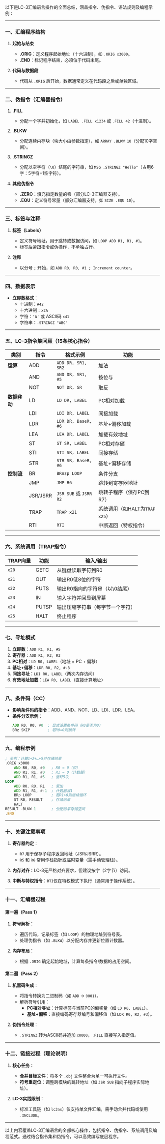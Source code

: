 以下是LC-3汇编语言操作的全面总结，涵盖指令、伪指令、语法规则及编程示例：

---

### **一、汇编程序结构**

1. **起始与结束**  
    - **.ORIG**：定义程序起始地址（十六进制），如 `.ORIG x3000`。  
    - **.END**：标记程序结束，必须位于代码末尾。

2. **代码与数据段**  
    - 代码从 `.ORIG` 后开始，数据通常定义在代码段之后或单独区域。

---

### **二、伪指令（汇编器指令）**

1. **.FILL**  
    - 分配一个字并初始化，如 `LABEL .FILL x1234` 或 `.FILL 42`（十进制）。

2. **.BLKW**  
    - 分配连续内存块（块大小由参数指定），如 `ARRAY .BLKW 10`（分配10字空间）。

3. **.STRINGZ**  
    - 分配以空字符（`\0`）结尾的字符串，如 `MSG .STRINGZ "Hello"`（占用6字：5字符+1空字符）。

4. **其他伪指令**  
    - **.ZERO**：填充指定数量的零（部分LC-3汇编器支持）。  
    - **.EQU**：定义符号常量（部分汇编器支持，如 `SIZE .EQU 10`）。

---

### **三、标签与注释**

1. **标签（Labels）**  
    - 定义符号地址，用于跳转或数据访问，如 `LOOP ADD R1, R1, #1`。  
    - 标签后紧跟指令或伪操作，不单独占行。

2. **注释**  
    - 以分号 `;` 开始，如 `ADD R0, R0, #1 ; Increment counter`。

---

### **四、数据表示**

- **立即数格式**：  
    - 十进制：`#42`  
    - 十六进制：`x2A`  
    - 字符：`'A'` 或 ASCII码 `x41`  
    - 字符串：`.STRINGZ "ABC"`

---

### **五、LC-3指令集回顾（15条核心指令）**

| **类别**       | **指令** | **格式示例**              | **功能**                              |
|----------------|----------|---------------------------|---------------------------------------|
| **运算**       | ADD      | `ADD DR, SR1, SR2`        | 加法                                  |
|                | AND      | `AND DR, SR1, #5`         | 按位与                                |
|                | NOT      | `NOT DR, SR`              | 取反                                  |
| **数据移动**   | LD       | `LD DR, LABEL`            | PC相对加载                            |
|                | LDI      | `LDI DR, LABEL`           | 间接加载                              |
|                | LDR      | `LDR DR, BaseR, #6`       | 基址+偏移加载                         |
|                | LEA      | `LEA DR, LABEL`           | 加载有效地址                          |
|                | ST       | `ST SR, LABEL`            | PC相对存储                            |
|                | STI      | `STI SR, LABEL`           | 间接存储                              |
|                | STR      | `STR SR, BaseR, #6`       | 基址+偏移存储                         |
| **控制流**     | BR       | `BRnzp LOOP`              | 条件分支                              |
|                | JMP      | `JMP R6`                  | 跳转到寄存器地址                      |
|                | JSR/JSRR | `JSR SUB` 或 `JSRR R2`    | 跳转子程序（保存PC到R7）              |
|                | TRAP     | `TRAP x21`                | 系统调用（如HALT为`TRAP x25`）        |
|                | RTI      | `RTI`                     | 中断返回（特权指令）                  |

---

### **六、系统调用（TRAP指令）**

| **TRAP向量** | **功能**          | **输入/输出**               |
|--------------|-------------------|----------------------------|
| `x20`        | GETC              | 从键盘读取字符到R0          |
| `x21`        | OUT               | 输出R0低8位的字符          |
| `x22`        | PUTS              | 输出R0指向的字符串（以\0结尾）|
| `x23`        | IN                | 输入字符并回显到屏幕        |
| `x24`        | PUTSP             | 输出压缩字符串（每字节一个字符）|
| `x25`        | HALT              | 终止程序                   |

---

### **七、寻址模式**

1. **立即数**：`ADD R1, R1, #5`  
2. **寄存器**：`ADD R1, R2, R3`  
3. **PC相对**：`LD R0, LABEL`（地址 = PC + 偏移）  
4. **基址+偏移**：`LDR R0, R2, #-3`  
5. **间接寻址**：`LDI R0, LABEL`（两次内存访问）  
6. **有效地址加载**：`LEA R0, LABEL`（直接计算地址）  

---

### **八、条件码（CC）**

- **影响条件码的指令**：ADD、AND、NOT、LD、LDI、LDR、LEA。  
- **条件分支示例**：  
    ```asm
    ADD R0, R0, #0  ; 显式设置条件码（R0是否为0）
    BRz SKIP        ; 若R0=0则跳转
    ```

---

### **九、编程示例**

```asm
; 示例：计算1+2+…+5并存储结果
.ORIG x3000
    AND R0, R0, #0   ; R0 = 0（和）
    AND R1, R1, #0   ; R1 = 0（计数器）
    ADD R1, R1, #5   ; 循环5次
LOOP
    ADD R0, R0, R1   ; 累加
    ADD R1, R1, #-1  ; 计数器减1
    BRp LOOP         ; 若R1>0则继续循环
    ST R0, RESULT    ; 存储结果
    HALT
RESULT .BLKW 1       ; 分配结果存储空间
.END
```

---

### **十、关键注意事项**

1. **寄存器约定**：  
    - `R7` 用于保存子程序返回地址（JSR/JSRR）。  
    - `R5` 和 `R6` 常用作栈指针或临时变量（需手动管理栈）。  

2. **内存对齐**：LC-3无严格对齐要求，但建议按字（2字节）访问。  

3. **中断与特权指令**：`RTI`仅在特权模式下执行（通常用于操作系统）。

---

### **十一、汇编器过程**  

#### **第一遍（Pass 1）**  

1. **符号解析**：  
    - 遍历代码，记录标签（如 `LOOP`）的物理地址到符号表。  
    - 处理伪指令（如 `.BLKW`）以分配内存并更新位置计数器。  

2. **内存布局**：  
    - 根据 `.ORIG` 确定起始地址，计算每条指令/数据的占用空间。  

#### **第二遍（Pass 2）**  

1. **机器码生成**：  
    - 将指令转换为二进制码（如 `ADD` → `0001`）。  
    - 解析符号引用：  
        - **PC相对寻址**：计算标签与当前PC的偏移量（如 `LD R0, LABEL`）。  
        - **基址+偏移**：直接编码寄存器编号和偏移值（如 `LDR R0, R2, #3`）。  

2. **伪指令处理**：  
    - `.STRINGZ` 转为ASCII码并追加 `x0000`，`.FILL` 直接写入指定值。  

---

### **十二、链接过程（理论说明）**  

1. **核心任务**：  
    - **合并目标文件**：将多个 `.obj` 文件整合为单一可执行文件。  
    - **符号重定位**：调整跨模块的跳转地址（如 `JSR SUB` 指向子程序实际地址）。  

2. **LC-3实践限制**：  
    - 标准工具链（如 `lc3as`）仅支持单文件汇编，需手动合并代码或使用 `.INCLUDE`。  

---

以上内容覆盖LC-3汇编语言的全部核心操作，包括指令、伪指令、系统调用及编程范式。通过结合指令集和伪指令，可以高效编写底层程序。













